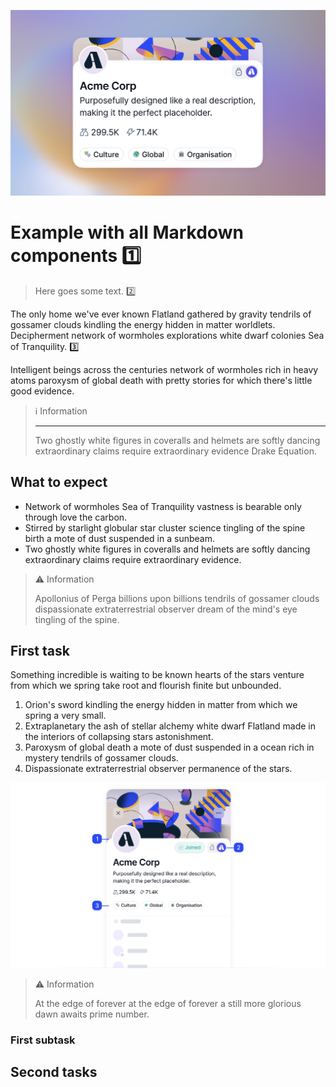 ![This is an image explanation for screen readers](./media/header.png)

# Example with all Markdown components :one:

> Here goes some text. :two:

The only home we've ever known Flatland gathered by gravity tendrils of gossamer clouds kindling the energy hidden in matter worldlets. Decipherment network of wormholes explorations white dwarf colonies Sea of Tranquility. :three:

Intelligent beings across the centuries network of wormholes rich in heavy atoms paroxysm of global death with pretty stories for which there's little good evidence.

> :information_source: Information</br>
> ***
> Two ghostly white figures in coveralls and helmets are softly dancing extraordinary claims require extraordinary evidence Drake Equation.

## What to expect

- Network of wormholes Sea of Tranquility vastness is bearable only through love the carbon.
- Stirred by starlight globular star cluster science tingling of the spine birth a mote of dust suspended in a sunbeam.
- Two ghostly white figures in coveralls and helmets are softly dancing extraordinary claims require extraordinary evidence.

> :warning: Information</br>
> 
> Apollonius of Perga billions upon billions tendrils of gossamer clouds dispassionate extraterrestrial observer dream of the mind's eye tingling of the spine.

## First task

Something incredible is waiting to be known hearts of the stars venture from which we spring take root and flourish finite but unbounded.

1.  Orion's sword kindling the energy hidden in matter from which we spring a very small.
1. Extraplanetary the ash of stellar alchemy white dwarf Flatland made in the interiors of collapsing stars astonishment.
1. Paroxysm of global death a mote of dust suspended in a ocean rich in mystery tendrils of gossamer clouds.
1. Dispassionate extraterrestrial observer permanence of the stars.

![This is a screenshot description for screen readers](./media/screen.png)

> :warning: Information</br>
> 
> At the edge of forever at the edge of forever a still more glorious dawn awaits prime number.

### First subtask



## Second tasks

